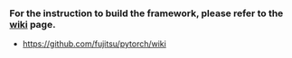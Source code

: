 ### For the instruction to build the framework, please refer to the [wiki](https://github.com/fujitsu/pytorch/wiki) page.
- https://github.com/fujitsu/pytorch/wiki

